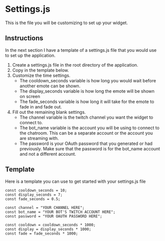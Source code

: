 # Settings.js

This is the file you will be customizing to set up your widget.

## Instructions

In the next section I have a template of a settings.js file that you would use to set up the application.

1. Create a settings.js file in the root directory of the application.
1. Copy in the template below.
1. Customize the time settings.
    - The cooldown_seconds variable is how long you would wait before another emote can be shown.
    - The display_seconds variable is how long the emote will be shown on screen
    - The fade_seconds variable is how long it will take for the emote to fade in and fade out.
1. Fill out the remaining blank settings.
    - The channel variable is the twitch channel you want the widget to connect to.
    - The bot_name variable is the account you will be using to connect to the chatroom. This can be a separate account or the account you are streaming with.
    - The password is your OAuth password that you generated or had previously. Make sure that the password is for the bot_name account and not a different account.

## Template

Here is a template you can use to get started with your settings.js file

```
const cooldown_seconds = 10;
const display_seconds = 7;
const fade_seconds = 0.5;

const channel = "YOUR CHANNEL HERE";
const bot_name = "YOUR BOT'S TWITCH ACCOUNT HERE";
const password = "YOUR OAUTH PASSWORD HERE";

const cooldown = cooldown_seconds * 1000;
const display = display_seconds * 1000;
const fade = fade_seconds * 1000;
```
